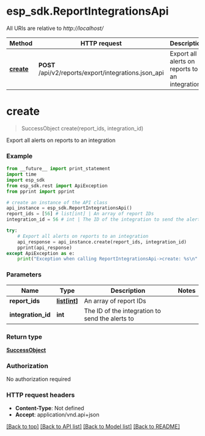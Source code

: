 # esp_sdk.ReportIntegrationsApi

All URIs are relative to *http://localhost/*

Method | HTTP request | Description
------------- | ------------- | -------------
[**create**](ReportIntegrationsApi.md#create) | **POST** /api/v2/reports/export/integrations.json_api | Export all alerts on reports to an integration


# **create**
> SuccessObject create(report_ids, integration_id)

Export all alerts on reports to an integration

### Example 
```python
from __future__ import print_statement
import time
import esp_sdk
from esp_sdk.rest import ApiException
from pprint import pprint

# create an instance of the API class
api_instance = esp_sdk.ReportIntegrationsApi()
report_ids = [56] # list[int] | An array of report IDs
integration_id = 56 # int | The ID of the integration to send the alerts to

try: 
    # Export all alerts on reports to an integration
    api_response = api_instance.create(report_ids, integration_id)
    pprint(api_response)
except ApiException as e:
    print("Exception when calling ReportIntegrationsApi->create: %s\n" % e)
```

### Parameters

Name | Type | Description  | Notes
------------- | ------------- | ------------- | -------------
 **report_ids** | [**list[int]**](int.md)| An array of report IDs | 
 **integration_id** | **int**| The ID of the integration to send the alerts to | 

### Return type

[**SuccessObject**](SuccessObject.md)

### Authorization

No authorization required

### HTTP request headers

 - **Content-Type**: Not defined
 - **Accept**: application/vnd.api+json

[[Back to top]](#) [[Back to API list]](../README.md#documentation-for-api-endpoints) [[Back to Model list]](../README.md#documentation-for-models) [[Back to README]](../README.md)

